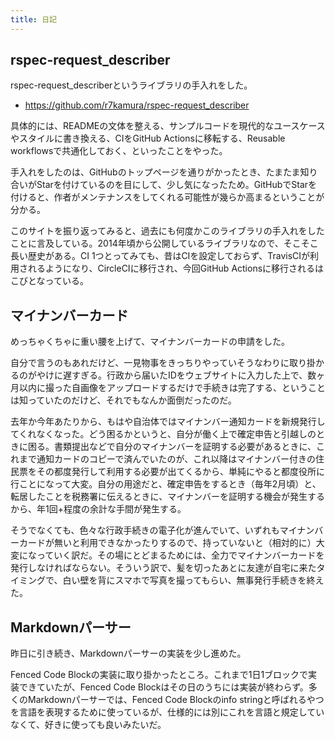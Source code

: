 ```yaml
---
title: 日記
---
```


## rspec-request_describer

rspec-request_describerというライブラリの手入れをした。

 - <https://github.com/r7kamura/rspec-request_describer>

具体的には、READMEの文体を整える、サンプルコードを現代的なユースケースやスタイルに書き換える、CIをGitHub Actionsに移転する、Reusable workflowsで共通化しておく、といったことをやった。

手入れをしたのは、GitHubのトップページを通りがかったとき、たまたま知り合いがStarを付けているのを目にして、少し気になったため。GitHubでStarを付けると、作者がメンテナンスをしてくれる可能性が幾らか高まるということが分かる。

このサイトを振り返ってみると、過去にも何度かこのライブラリの手入れをしたことに言及している。2014年頃から公開しているライブラリなので、そこそこ長い歴史がある。CI 1つとってみても、昔はCIを設定しておらず、TravisCIが利用されるようになり、CircleCIに移行され、今回GitHub Actionsに移行されるはこびとなっている。

## マイナンバーカード

めっちゃくちゃに重い腰を上げて、マイナンバーカードの申請をした。

自分で言うのもあれだけど、一見物事をきっちりやっていそうなわりに取り掛かるのがやけに遅すぎる。行政から届いたIDをウェブサイトに入力した上で、数ヶ月以内に撮った自画像をアップロードするだけで手続きは完了する、ということは知っていたのだけど、それでもなんか面倒だったのだ。

去年か今年あたりから、もはや自治体ではマイナンバー通知カードを新規発行してくれなくなった。どう困るかというと、自分が働く上で確定申告と引越しのときに困る。書類提出などで自分のマイナンバーを証明する必要があるときに、これまで通知カードのコピーで済んでいたのが、これ以降はマイナンバー付きの住民票をその都度発行して利用する必要が出てくるから、単純にやると都度役所に行ことになって大変。自分の用途だと、確定申告をするとき（毎年2月頃）と、転居したことを税務署に伝えるときに、マイナンバーを証明する機会が発生するから、年1回+程度の余計な手間が発生する。

そうでなくても、色々な行政手続きの電子化が進んでいて、いずれもマイナンバーカードが無いと利用できなかったりするので、持っていないと（相対的に）大変になっていく訳だ。その場にとどまるためには、全力でマイナンバーカードを発行しなければならない。そういう訳で、髪を切ったあとに友達が自宅に来たタイミングで、白い壁を背にスマホで写真を撮ってもらい、無事発行手続きを終えた。

## Markdownパーサー

昨日に引き続き、Markdownパーサーの実装を少し進めた。

Fenced Code Blockの実装に取り掛かったところ。これまで1日1ブロックで実装できていたが、Fenced Code Blockはその日のうちには実装が終わらず。多くのMarkdownパーサーでは、Fenced Code Blockのinfo stringと呼ばれるやつを言語を表現するために使っているが、仕様的には別にこれを言語と規定していなくて、好きに使っても良いみたいだ。
